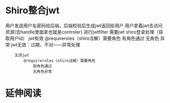 # Shiro整合jwt
用户发送用户名密码给后端，后端校验后生成jwt返回给用户
用户拿着jwt去访问资源(去handle里面拿也就是controler)
    进行jwtfilter
        需要jwt
            shiro登录处理（获取用户id）
                jwt有效
                    @requireroles（shiro注解）需要角色
                        有角色通过
                        无角色 异常
                jwt无效：过期，不对——异常处理

        无须jwt
            @requireroles（shiro注解）需要角色
                有角色通过
                无角色异常


# 延伸阅读

